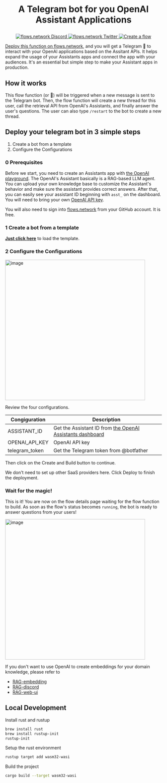 # <p align="center">A Telegram bot for you OpenAI Assistant Applications</p>

<p align="center">
  <a href="https://discord.gg/ccZn9ZMfFf">
    <img src="https://img.shields.io/badge/chat-Discord-7289DA?logo=discord" alt="flows.network Discord">
  </a>
  <a href="https://twitter.com/flows_network">
    <img src="https://img.shields.io/badge/Twitter-1DA1F2?logo=twitter&amp;logoColor=white" alt="flows.network Twitter">
  </a>
   <a href="https://flows.network/flow/createByTemplate/openai-assistant-telegram">
    <img src="https://img.shields.io/website?up_message=deploy&url=https%3A%2F%2Fflows.network%2Fflow%2Fnew" alt="Create a flow">
  </a>
</p>

[Deploy this function on flows.network](#deploy-your-telegram-bot-in-3-simple-steps), and you will get a Telegram 🤖 to interact with your OpenAI applications based on the Assitant APIs. It helps expand the usage of your Assistants apps and connect the app with your audiences. It's an essential but simple step to make your Assistant apps in production.

## How it works

This flow function (or 🤖) will be triggered when a new message is sent to the Telegram bot. Then, the flow function will create a new thread for this user, call the retrieval API from OpenAI's Assistants, and finally answer the user's questions. The user can also type `/restart` to the bot to create a new thread.

## Deploy your telegram bot in 3 simple steps

1. Create a bot from a template
2. Configure the Configurations

### 0 Prerequisites

Before we start, you need to create an Assistants app with [the OpenAI playground](https://platform.openai.com/assistants). The OpenAI's Assistant basically is a RAG-based LLM agent. You can upload your own knowledge base to customize the Assistant's behavior and make sure the assistant provides correct answers. After that, you can easily see your assistant ID beginning with `asst_` on the dashboard. You will need to bring your own [OpenAI API key](https://openai.com/blog/openai-api).

You will also need to sign into [flows.network](https://flows.network/) from your GitHub account. It is free.

### 1 Create a bot from a template

[**Just click here**](https://flows.network/flow/createByTemplate/openai-assistant-telegram) to load the template.

### 2 Configure the Configurations

[<img width="450" alt="image" src="https://github.com/flows-network/openai-assistant-telegram/assets/45785633/86ec46bc-a931-4420-918c-cf744471cd1d">](https://github.com/flows-network/openai-assistant-telegram/assets/45785633/86ec46bc-a931-4420-918c-cf744471cd1d)

Review the four configurations.

| Congiguration  | Description                                                                                         |
| -------------- | --------------------------------------------------------------------------------------------------- |
| ASSISTANT_ID   | Get the Assistant ID from [the OpenAI Assistants dashboard](https://platform.openai.com/assistants) |
| OPENAI_API_KEY | OpenAI API key                                                                                      |
| telegram_token | Get the Telegram token from @botfather                                                              |

Then click on the Create and Build button to continue.

We don't need to set up other SaaS providers here. Click Deploy to finish the deployment.

### Wait for the magic!

This is it! You are now on the flow details page waiting for the flow function to build. As soon as the flow's status becomes `running`, the bot is ready to answer questions from your users!

<img width="450" alt="image" src="https://github.com/flows-network/openai-assistant-telegram/assets/45785633/84805f7b-a3c5-49fd-bad7-4dbdace07fd6">

If you don't want to use OpenAI to create embeddings for your domain knowledge, please refer to

- [RAG-embedding](https://github.com/flows-network/demo-RAG-embeddings)
- [RAG-discord](https://github.com/flows-network/demo-RAG-discord-bot)
- [RAG-web-ui](https://github.com/flows-network/demo-RAG-chatbot-web)

## Local Development

Install rust and rustup

```bash
brew install rust
brew install rustup-init
rustup-init
```

Setup the rust environment

```bash
rustup target add wasm32-wasi
```

Build the project

```bash
cargo build --target wasm32-wasi
```
